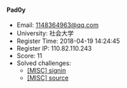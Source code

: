 #### Pad0y  

* Email: 1148364963@qq.com  
* University: 社会大学  
* Register Time: 2018-04-19 14:24:45  
* Register IP: 110.82.110.243  
* Score: 11  
* Solved challenges: 
  * [[MISC] signin](https://github.com/SniperOJ/Challenges/blob/master/web/signin.json)  
  * [[MISC] source](https://github.com/SniperOJ/Challenges/blob/master/web/source.json)  
